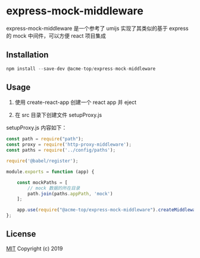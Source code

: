 # express-mock-middleware

express-mock-middleware 是一个参考了 umijs 实现了其类似的基于 express 的 mock 中间件，可以方便 react 项目集成

## Installation

```js
npm install --save-dev @acme-top/express-mock-middleware
```

## Usage

1. 使用 create-react-app 创建一个 react app 并 eject

2. 在 src 目录下创建文件 setupProxy.js

setupProxy.js 内容如下：

```js
const path = require("path");
const proxy = require('http-proxy-middleware');
const paths = require('../config/paths');

require('@babel/register');

module.exports = function (app) {

    const mockPaths = [
        // mock 数据的所在目录
        path.join(paths.appPath, 'mock')
    ];

    app.use(require("@acme-top/express-mock-middleware").createMiddleware(mockPaths));
};
```


## License

[MIT](http://opensource.org/licenses/MIT) Copyright (c) 2019